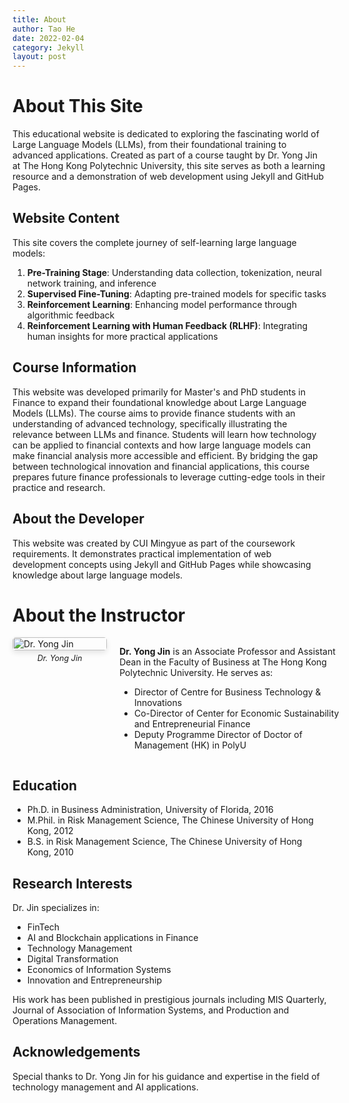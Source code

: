 ```yaml
---
title: About
author: Tao He
date: 2022-02-04
category: Jekyll
layout: post
---
```


# About This Site

This educational website is dedicated to exploring the fascinating world of Large Language Models (LLMs), from their foundational training to advanced applications. Created as part of a course taught by Dr. Yong Jin at The Hong Kong Polytechnic University, this site serves as both a learning resource and a demonstration of web development using Jekyll and GitHub Pages.

## Website Content

This site covers the complete journey of self-learning large language models:

1. **Pre-Training Stage**: Understanding data collection, tokenization, neural network training, and inference
2. **Supervised Fine-Tuning**: Adapting pre-trained models for specific tasks
3. **Reinforcement Learning**: Enhancing model performance through algorithmic feedback
4. **Reinforcement Learning with Human Feedback (RLHF)**: Integrating human insights for more practical applications

## Course Information

This website was developed primarily for Master's and PhD students in Finance to expand their foundational knowledge about Large Language Models (LLMs). The course aims to provide finance students with an understanding of advanced technology, specifically illustrating the relevance between LLMs and finance. Students will learn how technology can be applied to financial contexts and how large language models can make financial analysis more accessible and efficient. By bridging the gap between technological innovation and financial applications, this course prepares future finance professionals to leverage cutting-edge tools in their practice and research.

## About the Developer

This website was created by CUI Mingyue as part of the coursework requirements. It demonstrates practical implementation of web development concepts using Jekyll and GitHub Pages while showcasing knowledge about large language models.

# About the Instructor

<div style="display: flex; align-items: flex-start; margin-bottom: 20px;">
  <div style="flex: 0 0 30%; padding-right: 20px;">
     <img src="/assets/dr-jin.jpg" alt="Dr. Yong Jin" style="width: 100%; border-radius: 5px; box-shadow: 0 4px 8px rgba(0,0,0,0.1);">
    <p style="font-size: 0.9em; text-align: center; margin-top: 5px;"><em>Dr. Yong Jin</em></p>
  </div>
  <div style="flex: 0 0 70%;">
    <p><strong>Dr. Yong Jin</strong> is an Associate Professor and Assistant Dean in the Faculty of Business at The Hong Kong Polytechnic University. He serves as:</p>
    <ul>
      <li>Director of Centre for Business Technology & Innovations</li>
      <li>Co-Director of Center for Economic Sustainability and Entrepreneurial Finance</li>
      <li>Deputy Programme Director of Doctor of Management (HK) in PolyU</li>
    </ul>
  </div>
</div>

## Education
- Ph.D. in Business Administration, University of Florida, 2016
- M.Phil. in Risk Management Science, The Chinese University of Hong Kong, 2012
- B.S. in Risk Management Science, The Chinese University of Hong Kong, 2010

## Research Interests
Dr. Jin specializes in:
- FinTech
- AI and Blockchain applications in Finance
- Technology Management
- Digital Transformation
- Economics of Information Systems
- Innovation and Entrepreneurship

His work has been published in prestigious journals including MIS Quarterly, Journal of Association of Information Systems, and Production and Operations Management.


## Acknowledgements

Special thanks to Dr. Yong Jin for his guidance and expertise in the field of technology management and AI applications.
